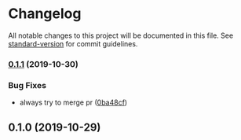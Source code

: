 # Changelog

All notable changes to this project will be documented in this file. See [standard-version](https://github.com/conventional-changelog/standard-version) for commit guidelines.

### [0.1.1](https://github.com/maxkomarychev/merge-pal-action/compare/v0.1.0...v0.1.1) (2019-10-30)


### Bug Fixes

* always try to merge pr ([0ba48cf](https://github.com/maxkomarychev/merge-pal-action/commit/0ba48cf224f0a17a90b69115419a53b724c07095))

## 0.1.0 (2019-10-29)
